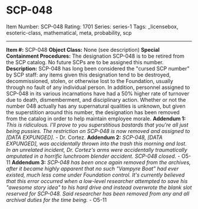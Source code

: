 # SCP-048
Item Number: SCP-048
Rating: 1701
Series: series-1
Tags: _licensebox, esoteric-class, mathematical, meta, probability, scp

---

**Item #:** SCP-048
**Object Class:** None (see description)
**Special Containment Procedures:** The designation SCP-048 is to be retired from the SCP catalog. No future SCPs are to be assigned this number.
**Description:** SCP-048 has long been considered the "cursed SCP number" by SCP staff: any items given this designation tend to be destroyed, decommissioned, stolen, or otherwise lost to the Foundation, usually through no fault of any individual person. In addition, personnel assigned to SCP-048 in its various incarnations have had a 50% higher rate of turnover due to death, dismemberment, and disciplinary action.
Whether or not the number 048 actually has any supernatural qualities is unknown, but given the superstition around this number, the designation has been removed from the catalog in order to help maintain employee morale.
**Addendum 1:** _This is ridiculous. I'll prove to you superstitious bastards that you're all just being pussies. The restriction on SCP-048 is now removed and assigned to [DATA EXPUNGED]._ \- Dr. Cortez.
**Addendum 2:** _SCP-048, [DATA EXPUNGED], was accidentally thrown into the trash this morning and lost. In an unrelated incident, Dr. Cortez's arms were accidentally traumatically amputated in a horrific lunchroom blender accident. SCP-048 closed._ \- O5-11
**Addendum 3:** _SCP-048 has been once again removed from the archives, after it became highly apparent that no such "Vampyre Boat" had ever existed, much less come under Foundation control. It's currently believed that this error occurred when a low-level researcher attempted to save his "awesome story idea" to his hard drive and instead overwrote the blank slot reserved for SCP-048. Said researcher has been removed from any and all archival duties for the time being._ \- O5-11